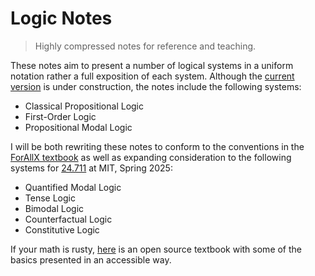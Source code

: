 # Logic Notes

> Highly compressed notes for reference and teaching.

These notes aim to present a number of logical systems in a uniform notation rather a full exposition of each system.
Although the [current version](https://github.com/benbrastmckie/LogicNotes/blob/main/LogicNotesCurrent.pdf) is under construction, the notes include the following systems:

- Classical Propositional Logic
- First-Order Logic
- Propositional Modal Logic

I will be both rewriting these notes to conform to the conventions in the [ForAllX textbook](https://github.com/benbrastmckie/ForAllX) as well as expanding consideration to the following systems for [24.711](https://github.com/benbrastmckie/ModalHistory) at MIT, Spring 2025:

- Quantified Modal Logic
- Tense Logic
- Bimodal Logic
- Counterfactual Logic
- Constitutive Logic

If your math is rusty, [here](https://github.com/benbrastmckie/OpenLogic/tree/master/courses/sets-logic-computation) is an open source textbook with some of the basics presented in an accessible way.

